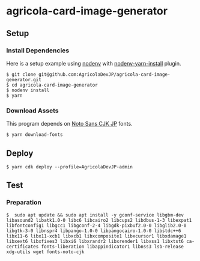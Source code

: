 # agricola-card-image-generator

## Setup

### Install Dependencies

Here is a setup example using [nodenv](https://github.com/nodenv/nodenv) with [nodenv-yarn-install](https://github.com/pine/nodenv-yarn-install) plugin.

```
$ git clone git@github.com:AgricolaDevJP/agricola-card-image-generator.git
$ cd agricola-card-image-generator
$ nodenv install
$ yarn
```

### Download Assets

This program depends on [Noto Sans CJK JP](https://github.com/googlefonts/noto-cjk) fonts.

```
$ yarn download-fonts
```

## Deploy

```
$ yarn cdk deploy --profile=AgricolaDevJP-admin
```

## Test

### Preparation

```
$  sudo apt update && sudo apt install -y gconf-service libgbm-dev libasound2 libatk1.0-0 libc6 libcairo2 libcups2 libdbus-1-3 libexpat1 libfontconfig1 libgcc1 libgconf-2-4 libgdk-pixbuf2.0-0 libglib2.0-0 libgtk-3-0 libnspr4 libpango-1.0-0 libpangocairo-1.0-0 libstdc++6 libx11-6 libx11-xcb1 libxcb1 libxcomposite1 libxcursor1 libxdamage1 libxext6 libxfixes3 libxi6 libxrandr2 libxrender1 libxss1 libxtst6 ca-certificates fonts-liberation libappindicator1 libnss3 lsb-release xdg-utils wget fonts-noto-cjk
```